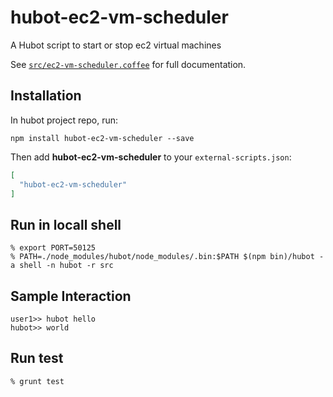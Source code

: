 # hubot-ec2-vm-scheduler

A Hubot script to start or stop ec2 virtual machines

See [`src/ec2-vm-scheduler.coffee`](src/ec2-vm-scheduler.coffee) for full documentation.

## Installation

In hubot project repo, run:

`npm install hubot-ec2-vm-scheduler --save`

Then add **hubot-ec2-vm-scheduler** to your `external-scripts.json`:

```json
[
  "hubot-ec2-vm-scheduler"
]
```

## Run in locall shell

```
% export PORT=50125
% PATH=./node_modules/hubot/node_modules/.bin:$PATH $(npm bin)/hubot -a shell -n hubot -r src
```

## Sample Interaction

```
user1>> hubot hello
hubot>> world
```

## Run test

```
% grunt test
```

